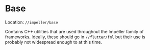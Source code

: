 # Base

Location: `//impeller/base`

Contains C++ utilities that are used throughout the Impeller family of
frameworks. Ideally, these should go in `//flutter/fml` but their use is
probably not widespread enough to at this time.
